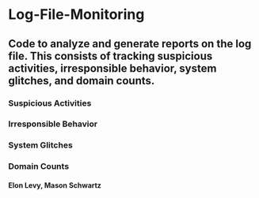 # Log-File-Monitoring
## Code to analyze and generate reports on the log file. This consists of tracking suspicious activities, irresponsible behavior, system glitches, and domain counts.

### **Suspicious Activities**

### **Irresponsible Behavior**

### **System Glitches**

### **Domain Counts**


#### Elon Levy, Mason Schwartz
